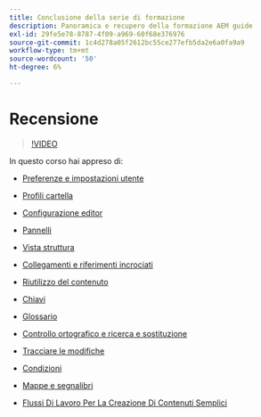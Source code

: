 ```yaml
---
title: Conclusione della serie di formazione
description: Panoramica e recupero della formazione AEM guide
exl-id: 29fe5e78-8787-4f09-a969-60f68e376976
source-git-commit: 1c4d278a05f2612bc55ce277efb5da2e6a0fa9a9
workflow-type: tm+mt
source-wordcount: '50'
ht-degree: 6%

---
```


# Recensione

>[!VIDEO](https://video.tv.adobe.com/v/342771?quality=12&learn=on)

In questo corso hai appreso di:

- [Preferenze e impostazioni utente](./user-settings-preferences-toolbars.md)

- [Profili cartella](folder-profiles.md)

- [Configurazione editor](editor-configuration.md)

- [Pannelli](panels.md)

- [Vista struttura](outline-view.md)

- [Collegamenti e riferimenti incrociati](cross-references-and-links.md)

- [Riutilizzo del contenuto](content-reuse.md)

- [Chiavi](keys.md)

- [Glossario](glossary.md)

- [Controllo ortografico e ricerca e sostituzione](spell-check.md)

- [Tracciare le modifiche](track-changes.md)

- [Condizioni](conditions.md)

- [Mappe e segnalibri](maps-and-bookmaps.md)

- [Flussi Di Lavoro Per La Creazione Di Contenuti Semplici](simple-content-creation-workflows.md)
